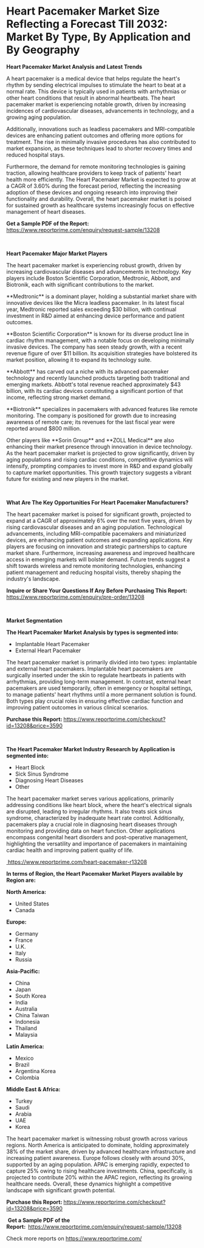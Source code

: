 <p><h1>Heart Pacemaker Market Size Reflecting a Forecast Till 2032: Market By Type, By Application and By Geography</h1></p><p><strong>Heart Pacemaker Market Analysis and Latest Trends</strong></p>
<p><p>A heart pacemaker is a medical device that helps regulate the heart's rhythm by sending electrical impulses to stimulate the heart to beat at a normal rate. This device is typically used in patients with arrhythmias or other heart conditions that result in abnormal heartbeats. The heart pacemaker market is experiencing notable growth, driven by increasing incidences of cardiovascular diseases, advancements in technology, and a growing aging population.</p><p>Additionally, innovations such as leadless pacemakers and MRI-compatible devices are enhancing patient outcomes and offering more options for treatment. The rise in minimally invasive procedures has also contributed to market expansion, as these techniques lead to shorter recovery times and reduced hospital stays. </p><p>Furthermore, the demand for remote monitoring technologies is gaining traction, allowing healthcare providers to keep track of patients' heart health more efficiently. The Heart Pacemaker Market is expected to grow at a CAGR of 3.60% during the forecast period, reflecting the increasing adoption of these devices and ongoing research into improving their functionality and durability. Overall, the heart pacemaker market is poised for sustained growth as healthcare systems increasingly focus on effective management of heart diseases.</p></p>
<p><strong>Get a Sample PDF of the Report:&nbsp;</strong> <a href="https://www.reportprime.com/enquiry/request-sample/13208?utm_campaign=3454&utm_medium=2&utm_source=Github&utm_content=ia&utm_term=19032025&utm_id=heart-pacemaker">https://www.reportprime.com/enquiry/request-sample/13208</a></p>
<p>&nbsp;</p>
<p><strong>Heart Pacemaker Major Market Players</strong></p>
<p><p>The heart pacemaker market is experiencing robust growth, driven by increasing cardiovascular diseases and advancements in technology. Key players include Boston Scientific Corporation, Medtronic, Abbott, and Biotronik, each with significant contributions to the market.</p><p>**Medtronic** is a dominant player, holding a substantial market share with innovative devices like the Micra leadless pacemaker. In its latest fiscal year, Medtronic reported sales exceeding $30 billion, with continual investment in R&D aimed at enhancing device performance and patient outcomes.</p><p>**Boston Scientific Corporation** is known for its diverse product line in cardiac rhythm management, with a notable focus on developing minimally invasive devices. The company has seen steady growth, with a recent revenue figure of over $11 billion. Its acquisition strategies have bolstered its market position, allowing it to expand its technology suite.</p><p>**Abbott** has carved out a niche with its advanced pacemaker technology and recently launched products targeting both traditional and emerging markets. Abbott's total revenue reached approximately $43 billion, with its cardiac devices constituting a significant portion of that income, reflecting strong market demand.</p><p>**Biotronik** specializes in pacemakers with advanced features like remote monitoring. The company is positioned for growth due to increasing awareness of remote care; its revenues for the last fiscal year were reported around $800 million.</p><p>Other players like **Sorin Group** and **ZOLL Medical** are also enhancing their market presence through innovation in device technology. As the heart pacemaker market is projected to grow significantly, driven by aging populations and rising cardiac conditions, competitive dynamics will intensify, prompting companies to invest more in R&D and expand globally to capture market opportunities. This growth trajectory suggests a vibrant future for existing and new players in the market.</p></p>
<p>&nbsp;</p>
<p><strong>What Are The Key Opportunities For Heart Pacemaker Manufacturers?</strong></p>
<p><p>The heart pacemaker market is poised for significant growth, projected to expand at a CAGR of approximately 6% over the next five years, driven by rising cardiovascular diseases and an aging population. Technological advancements, including MRI-compatible pacemakers and miniaturized devices, are enhancing patient outcomes and expanding applications. Key players are focusing on innovation and strategic partnerships to capture market share. Furthermore, increasing awareness and improved healthcare access in emerging markets will bolster demand. Future trends suggest a shift towards wireless and remote monitoring technologies, enhancing patient management and reducing hospital visits, thereby shaping the industry's landscape.</p></p>
<p><strong>Inquire or Share Your Questions If Any Before Purchasing This Report:</strong> <a href="https://www.reportprime.com/enquiry/pre-order/13208?utm_campaign=3454&utm_medium=2&utm_source=Github&utm_content=ia&utm_term=19032025&utm_id=heart-pacemaker">https://www.reportprime.com/enquiry/pre-order/13208</a></p>
<p>&nbsp;</p>
<p><strong>Market Segmentation</strong></p>
<p><strong>The Heart Pacemaker Market Analysis by types is segmented into:</strong></p>
<p><ul><li>Implantable Heart Pacemaker</li><li>External Heart Pacemaker</li></ul></p>
<p><p>The heart pacemaker market is primarily divided into two types: implantable and external heart pacemakers. Implantable heart pacemakers are surgically inserted under the skin to regulate heartbeats in patients with arrhythmias, providing long-term management. In contrast, external heart pacemakers are used temporarily, often in emergency or hospital settings, to manage patients' heart rhythms until a more permanent solution is found. Both types play crucial roles in ensuring effective cardiac function and improving patient outcomes in various clinical scenarios.</p></p>
<p><strong>Purchase this Report:&nbsp;</strong><a href="https://www.reportprime.com/checkout?id=13208&price=3590&utm_campaign=3454&utm_medium=2&utm_source=Github&utm_content=ia&utm_term=19032025&utm_id=heart-pacemaker">https://www.reportprime.com/checkout?id=13208&price=3590</a></p>
<p>&nbsp;</p>
<p><strong>The Heart Pacemaker Market Industry Research by Application is segmented into:</strong></p>
<p><ul><li>Heart Block</li><li>Sick Sinus Syndrome</li><li>Diagnosing Heart Diseases</li><li>Other</li></ul></p>
<p><p>The heart pacemaker market serves various applications, primarily addressing conditions like heart block, where the heart's electrical signals are disrupted, leading to irregular rhythms. It also treats sick sinus syndrome, characterized by inadequate heart rate control. Additionally, pacemakers play a crucial role in diagnosing heart diseases through monitoring and providing data on heart function. Other applications encompass congenital heart disorders and post-operative management, highlighting the versatility and importance of pacemakers in maintaining cardiac health and improving patient quality of life.</p></p>
<p><a href="https://www.reportprime.com/heart-pacemaker-r13208?utm_campaign=3454&utm_medium=2&utm_source=Github&utm_content=ia&utm_term=19032025&utm_id=heart-pacemaker">&nbsp;https://www.reportprime.com/heart-pacemaker-r13208</a></p>
<p><strong>In terms of Region, the Heart Pacemaker Market Players available by Region are:</strong></p>
<p>
    <p> <strong> North America: </strong>
        <ul>
            <li>United States</li>
            <li>Canada</li>
        </ul>
        </p> 
    <p> <strong> Europe: </strong>
        <ul>
            <li>Germany</li>
            <li>France</li>
            <li>U.K.</li>
            <li>Italy</li>
            <li>Russia</li>
        </ul>
        </p> 
    <p> <strong> Asia-Pacific: </strong>
        <ul>
            <li>China</li>
            <li>Japan</li>
            <li>South Korea</li>
            <li>India</li>
            <li>Australia</li>
            <li>China Taiwan</li>
            <li>Indonesia</li>
            <li>Thailand</li>
            <li>Malaysia</li>
        </ul>
        </p> 
    <p> <strong> Latin America: </strong>
        <ul>
            <li>Mexico</li>
            <li>Brazil</li>
            <li>Argentina Korea</li>
            <li>Colombia</li>
        </ul>
        </p> 
    <p> <strong> Middle East & Africa: </strong>
        <ul>
            <li>Turkey</li>
            <li>Saudi</li>
            <li>Arabia</li>
            <li>UAE</li>
            <li>Korea</li>
        </ul>
    </p>
    </p>
<p><p>The heart pacemaker market is witnessing robust growth across various regions. North America is anticipated to dominate, holding approximately 38% of the market share, driven by advanced healthcare infrastructure and increasing patient awareness. Europe follows closely with around 30%, supported by an aging population. APAC is emerging rapidly, expected to capture 25% owing to rising healthcare investments. China, specifically, is projected to contribute 20% within the APAC region, reflecting its growing healthcare needs. Overall, these dynamics highlight a competitive landscape with significant growth potential.</p></p>
<p><strong>Purchase this Report: </strong><a href="https://www.reportprime.com/checkout?id=13208&price=3590&utm_campaign=3454&utm_medium=2&utm_source=Github&utm_content=ia&utm_term=19032025&utm_id=heart-pacemaker">https://www.reportprime.com/checkout?id=13208&price=3590</a></p>
<p>&nbsp;<strong>Get a Sample PDF of the Report:&nbsp;&nbsp;</strong><a href="https://www.reportprime.com/enquiry/request-sample/13208?utm_campaign=3454&utm_medium=2&utm_source=Github&utm_content=ia&utm_term=19032025&utm_id=heart-pacemaker">https://www.reportprime.com/enquiry/request-sample/13208</a></p>
<p><strong></strong></p>
<p>Check more reports on <a href="https://www.reportprime.com/?utm_campaign=3454&utm_medium=2&utm_source=Github&utm_content=ia&utm_term=19032025&utm_id=heart-pacemaker">https://www.reportprime.com/</a></p>
